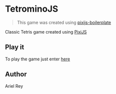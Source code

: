 # TetrominoJS

> This game was created using [pixijs-boilerplate](https://github.com/arielfr/pixijs-boilerplate)

Classic Tetris game created using [PixiJS](https://pixijs.io/)

## Play it

To play the game just enter [here](https://arielfr.github.io/tetrominojs/)

## Author

Ariel Rey
